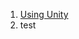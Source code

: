 1. [Using Unity](https://blogs.unity3d.com/jp/2020/05/08/exploring-new-ways-to-simulate-the-coronavirus-spread/)
2. test
